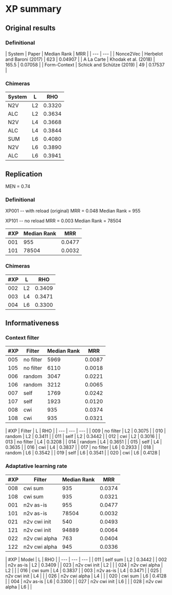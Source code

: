 # XP summary

## Original results

### Definitional

| System | Paper | Median Rank | MRR |
| --- | --- |
| Nonce2Vec | Herbelot and Baroni (2017) | 623 | 0.04907 |
| A La Carte | Khodak et al. (2018) | 165.5 | 0.07058 |
| Form-Context | Schick and Schütze (2019) | 49 | 0.17537 |

### Chimeras
| System | L | RHO |
| --- | --- | --- |
| N2V | L2 | 0.3320 |
| ALC | L2 | 0.3634 |
| N2V | L4 | 0.3668 |
| ALC | L4 | 0.3844 |
| SUM | L6 | 0.4080 |
| N2V | L6 | 0.3890 |
| ALC | L6 | 0.3941 |

## Replication

MEN = 0.74

### Definitional

XP001 -- with reload (original)
MRR = 0.048
Median Rank = 955

XP101 -- no reload
MRR = 0.003
Median Rank = 78504

| #XP | Median Rank | MRR |
| --- | --- | --- |
| 001 | 955 | 0.0477 |
| 101 | 78504 | 0.0032 |

### Chimeras

| #XP | L | RHO |
| --- | --- | --- |
| 002 | L2 | 0.3409 |
| 003 | L4 | 0.3471 |
| 004 | L6 | 0.3300 |

## Informativeness

### Context filter

| #XP | Filter | Median Rank | MRR |
| --- | --- | --- | --- |
| 005 | no filter | 5969 | 0.0087 |
| 105 | no filter | 6110 | 0.0018 |
| 006 | random | 3047 | 0.0221 |
| 106 | random | 3212 | 0.0065 |
| 007 | self | 1769 | 0.0242 |
| 107 | self | 1923 | 0.0120 |
| 008 | cwi | 935 | 0.0374 |
| 108 | cwi | 935 | 0.0321 |

| #XP | Filter | L | RHO |
| --- | --- | --- |
| 009 | no filter | L2 | 0.3075 |
| 010 | random | L2 | 0.3411 |
| 011 | self | L2 | 0.3442 |
| 012 | cwi | L2 | 0.3016 |
| 013 | no filter | L4 | 0.3208 |
| 014 | random | L4 | 0.3651 |
| 015 | self | L4 | 0.3635 |
| 016 | cwi | L4 | 0.3837 |
| 017 | no filter | L6 | 0.2933 |
| 018 | random | L6 | 0.3542 |
| 019 | self | L6 | 0.3541 |
| 020 | cwi | L6 | 0.4128 |

### Adaptative learning rate

| #XP | Filter | Median Rank | MRR |
| --- | --- | --- | --- |
| 008 | cwi sum | 935 | 0.0374 |
| 108 | cwi sum | 935 | 0.0321 |
| 001 | n2v as-is | 955 | 0.0477 |
| 101 | n2v as-is | 78504 | 0.0032 |
| 021 | n2v cwi init | 540 | 0.0493 |
| 121 | n2v cwi init | 94889 | 0.0064 |
| 022 | n2v cwi alpha | 763 | 0.0404 |
| 122 | n2v cwi alpha | 945 | 0.0336 |

| #XP | Model | L | RHO |
| --- | --- | --- |
| 011 | self sum | L2 | 0.3442 |
| 002 | n2v as-is | L2 | 0.3409 |
| 023 | n2v cwi init | L2 |  |
| 024 | n2v cwi alpha | L2 |  |
| 016 | cwi sum | L4 | 0.3837 |
| 003 | n2v as-is | L4 | 0.3471 |
| 025 | n2v cwi init | L4 |  |
| 026 | n2v cwi alpha | L4 |  |
| 020 | cwi sum | L6 | 0.4128 |
| 004 | n2v as-is | L6 | 0.3300 |
| 027 | n2v cwi init | L6 |  |
| 028 | n2v cwi alpha | L6 |  |
